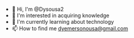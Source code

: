 - 👋 Hi, I'm @Dysousa2
- 👀 I'm interested in acquiring knowledge
- 🌱 I'm currently learning about technology
- 📫 How to find me dyemersonousa@gmail.com

<!---
Dysousa2/Dysousa2 is a ✨ special ✨ repository because its `README.md` (this file) appears on your GitHub profile.
You can click the Preview link to take a look at your changes.
--->
